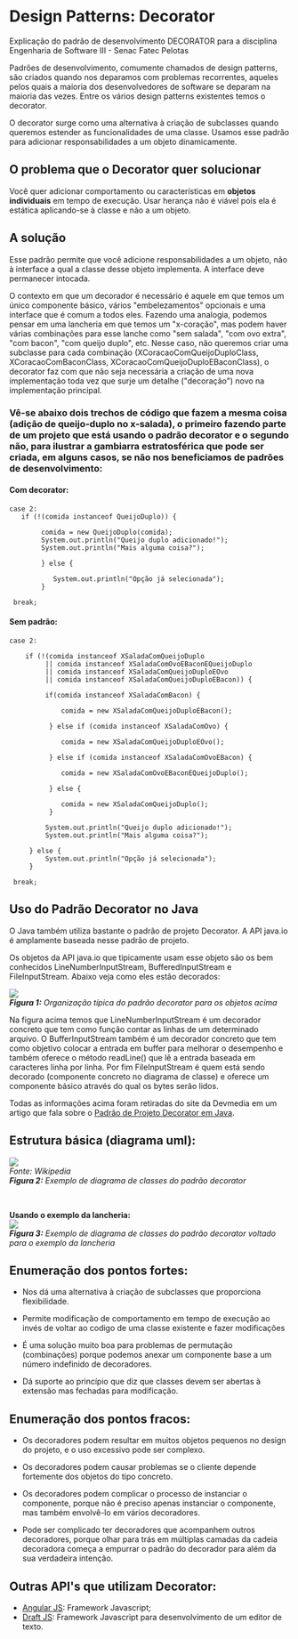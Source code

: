 # Design Patterns: Decorator
Explicação do padrão de desenvolvimento DECORATOR para a disciplina Engenharia de Software III - Senac Fatec Pelotas


Padrões de desenvolvimento, comumente chamados de design patterns, são criados quando nos deparamos com problemas recorrentes, aqueles pelos quais a maioria dos desenvolvedores de software se deparam na maioria das vezes. Entre os vários design patterns existentes temos o decorator.

O decorator surge como uma alternativa à criação de subclasses quando queremos estender as funcionalidades de uma classe. Usamos esse padrão para adicionar responsabilidades a um objeto dinamicamente.

## O problema que o Decorator quer solucionar

Você quer adicionar comportamento ou características em <b>objetos individuais</b> em tempo de execução. Usar herança não é viável pois ela é estática aplicando-se à classe e não a um objeto.

## A solução

Esse padrão permite que você adicione responsabilidades a um objeto, não à interface a qual a classe desse objeto implementa. A interface deve permanecer intocada. 

O contexto em que um decorador é necessário é aquele em que temos um único componente básico, vários "embelezamentos" opcionais e uma interface que é comum a todos eles. Fazendo uma analogia, podemos pensar em uma lancheria em que temos um "x-coração", mas podem haver várias combinações para esse lanche como "sem salada", "com ovo extra", "com bacon", "com queijo duplo", etc. Nesse caso, não queremos criar uma subclasse para cada combinação (XCoracaoComQueijoDuploClass, XCoracaoComBaconClass, XCoracaoComQueijoDuploEBaconClass), o decorator faz com que não seja necessária a criação de uma nova implementação toda vez que surje um detalhe ("decoração") novo na implementação principal.

### Vê-se abaixo dois trechos de código que fazem a mesma coisa (adição de queijo-duplo no x-salada), o primeiro fazendo parte de um projeto que está usando o padrão decorator e o segundo não, para ilustrar a gambiarra estratosférica que pode ser criada, em alguns casos, se não nos beneficiamos de padrões de desenvolvimento:

#### Com decorator:

```
case 2:
   if (!(comida instanceof QueijoDuplo)) {

        comida = new QueijoDuplo(comida);
        System.out.println("Queijo duplo adicionado!");
        System.out.println("Mais alguma coisa?");
        
        } else {
           
           System.out.println("Opção já selecionada");
        }

 break;

```


#### Sem padrão:

```
case 2:

    if (!(comida instanceof XSaladaComQueijoDuplo
         || comida instanceof XSaladaComOvoEBaconEQueijoDuplo
         || comida instanceof XSaladaComQueijoDuploEOvo
         || comida instanceof XSaladaComQueijoDuploEBacon)) {

         if(comida instanceof XSaladaComBacon) {
             
             comida = new XSaladaComQueijoDuploEBacon();
          
          } else if (comida instanceof XSaladaComOvo) {
                              
             comida = new XSaladaComQueijoDuploEOvo();
                                      
          } else if (comida instanceof XSaladaComOvoEBacon) {
                                          
             comida = new XSaladaComOvoEBaconEQueijoDuplo();
                                      
          } else {
              
             comida = new XSaladaComQueijoDuplo();
          }

         System.out.println("Queijo duplo adicionado!");
         System.out.println("Mais alguma coisa?");
                                 
     } else {
         System.out.println("Opção já selecionada");
     }

 break;

```

## Uso do Padrão Decorator no Java
O Java também utiliza bastante o padrão de projeto Decorator. A API java.io é amplamente baseada nesse padrão de projeto.

Os objetos da API java.io que tipicamente usam esse objeto são os bem conhecidos LineNumberInputStream, BufferedInputStream e FileInputStream. Abaixo veja como eles estão decorados:

![](https://github.com/brunaNobre/design-patterns-decorators/blob/master/PadraoDecorator_Java2.jpg)<br>
<i><b>Figura 1:</b> Organização típica do padrão decorator para os objetos acima</i>

Na figura acima temos que LineNumberInputStream é um decorador concreto que tem como função contar as linhas de um determinado arquivo. O BufferInputStream também é um decorador concreto que tem como objetivo colocar a entrada em buffer para melhorar o desempenho e também oferece o método readLine() que lê a entrada baseada em caracteres linha por linha. Por fim FileInputStream é quem está sendo decorado (componente concreto no diagrama de classe) e oferece um componente básico através do qual os bytes serão lidos.

Todas as informações acima foram retiradas do site da Devmedia em um artigo que fala sobre o [Padrão de Projeto Decorator em Java](https://www.devmedia.com.br/padrao-de-projeto-decorator-em-java/26238).






## Estrutura básica (diagrama uml):

![](https://github.com/brunaNobre/design-patterns-decorators/blob/master/400px-Decorator_UML_class_diagram.svg.png)<br>
<i>Fonte: Wikipedia</i><br>
<i><b>Figura 2:</b> Exemplo de diagrama de classes do padrão decorator</i>


<br>

<b> Usando o exemplo da lancheria: </b> <br>
![](https://github.com/brunaNobre/design-patterns-decorators/blob/master/Class%20Diagram0.png)<br>
<i><b>Figura 3:</b> Exemplo de diagrama de classes do padrão decorator voltado para o exemplo da lancheria</i>

## Enumeração dos pontos fortes:

* Nos dá uma alternativa à criação de subclasses que proporciona flexibilidade.

* Permite modificação de comportamento em tempo de execução ao invés de voltar ao codigo de uma classe existente e fazer modificações

* É uma solução muito boa para problemas de permutação (combinações) porque podemos anexar um componente base a um número indefinido de decoradores.

* Dá suporte ao princípio que diz que classes devem ser abertas à extensão mas fechadas para modificação.

## Enumeração dos pontos fracos:


* Os decoradores podem resultar em muitos objetos pequenos no design do projeto, e o uso excessivo pode ser complexo.

* Os decoradores podem causar problemas se o cliente depende fortemente dos objetos do tipo concreto.

* Os decoradores podem complicar o processo de instanciar o componente, porque não é preciso apenas  instanciar o componente, mas também envolvê-lo em vários decoradores.

* Pode ser complicado ter decoradores que acompanhem outros decoradores, porque olhar para trás em múltiplas camadas da cadeia decoradora começa a empurrar o padrão do decorador para além da sua verdadeira intenção.


## Outras API's que utilizam Decorator:
* [Angular JS](https://angularjs.org/): Framework Javascript;
* [Draft JS](https://draftjs.org/): Framework Javascript para desenvolvimento de um editor de texto.
